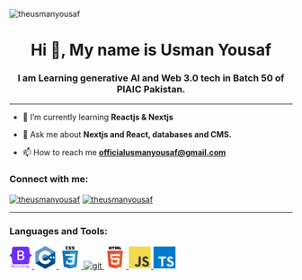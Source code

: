 <p align="left"> <img src="https://komarev.com/ghpvc/?username=theusmanyousaf&label=Profile%20views&color=0e75b6&style=flat" alt="theusmanyousaf" /> </p>

<h1 align="center">Hi 👋, My name is Usman Yousaf</h1>
<h3 align="center">I am Learning generative AI and Web 3.0 tech in Batch 50 of PIAIC Pakistan.</h3>

<hr>


- 🌱 I’m currently learning **Reactjs & Nextjs**

- 💬 Ask me about **Nextjs and React, databases and CMS.**

- 📫 How to reach me **officialusmanyousaf@gmail.com**

<!-- - ⚡ Fun fact **나는 한국어를 공부하고 있어요.** -->

<h3>Connect with me:</h3>
<p>
<a href="https://twitter.com/theusmanyousaf" target="blank"><img align="center" src="https://raw.githubusercontent.com/rahuldkjain/github-profile-readme-generator/master/src/images/icons/Social/twitter.svg" alt="theusmanyousaf" height="30" width="40" /></a>
<a href="https://linkedin.com/in/theusmanyousaf" target="blank"><img align="center" src="https://raw.githubusercontent.com/rahuldkjain/github-profile-readme-generator/master/src/images/icons/Social/linked-in-alt.svg" alt="theusmanyousaf" height="30" width="40" /></a>
</p>

<hr>

<h3 align="left">Languages and Tools:</h3>
<p align="left"> <a href="https://getbootstrap.com" target="_blank" rel="noreferrer"> <img src="https://raw.githubusercontent.com/devicons/devicon/master/icons/bootstrap/bootstrap-plain-wordmark.svg" alt="bootstrap" width="40" height="40"/> </a> <a href="https://www.w3schools.com/cpp/" target="_blank" rel="noreferrer"> <img src="https://raw.githubusercontent.com/devicons/devicon/master/icons/cplusplus/cplusplus-original.svg" alt="cplusplus" width="40" height="40"/> </a> <a href="https://www.w3schools.com/css/" target="_blank" rel="noreferrer"> <img src="https://raw.githubusercontent.com/devicons/devicon/master/icons/css3/css3-original-wordmark.svg" alt="css3" width="40" height="40"/> </a> <a href="https://git-scm.com/" target="_blank" rel="noreferrer"> <img src="https://www.vectorlogo.zone/logos/git-scm/git-scm-icon.svg" alt="git" width="40" height="40"/> </a> <a href="https://www.w3.org/html/" target="_blank" rel="noreferrer"> <img src="https://raw.githubusercontent.com/devicons/devicon/master/icons/html5/html5-original-wordmark.svg" alt="html5" width="40" height="40"/> </a> <a href="https://developer.mozilla.org/en-US/docs/Web/JavaScript" target="_blank" rel="noreferrer"> <img src="https://raw.githubusercontent.com/devicons/devicon/master/icons/javascript/javascript-original.svg" alt="javascript" width="40" height="40"/> </a> <a href="https://www.typescriptlang.org/" target="_blank" rel="noreferrer"> <img src="https://raw.githubusercontent.com/devicons/devicon/master/icons/typescript/typescript-original.svg" alt="typescript" width="40" height="40"/> </a> </p>

<!-- <hr>
<img src="https://github-readme-stats.vercel.app/api/top-langs?username=theusmanyousaf&show_icons=true&locale=en&layout=compact&theme=chartreuse-dark" alt="theusmanyousaf" /> -->

<!-- <p> <a href="https://github.com/ryo-ma/github-profile-trophy"><img src="https://github-profile-trophy.vercel.app/?username=theusmanyousaf&theme=onedark" alt="theusmanyousaf" /></a> </p> 
 
<img src="https://github-readme-stats.vercel.app/api?username=theusmanyousaf&show_icons=true&locale=en&theme=dark" alt="theusmanyousaf" />


<img align="center" src="https://github-readme-streak-stats.herokuapp.com/?user=theusmanyousaf&theme=chartreuse-dark" alt="theusmanyousaf" />
 -->

